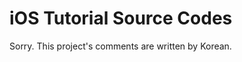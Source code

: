 iOS Tutorial Source Codes
=========================

Sorry. This project's comments are written by Korean.
